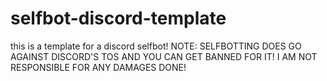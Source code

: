 # selfbot-discord-template
this is a template for a discord selfbot! NOTE: SELFBOTTING DOES GO AGAINST DISCORD'S TOS AND YOU CAN GET BANNED FOR IT! I AM NOT RESPONSIBLE FOR ANY DAMAGES DONE!
